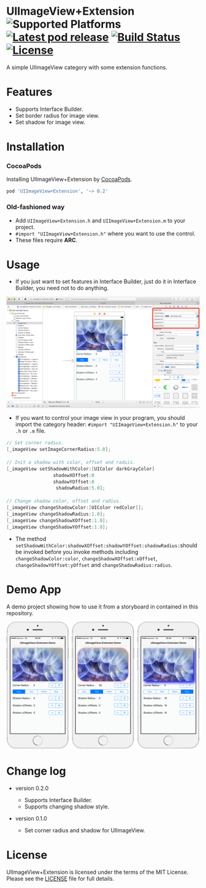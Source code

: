 UIImageView+Extension ![Supported Platforms](https://img.shields.io/cocoapods/p/UIImageView+Extension.svg) [![Latest pod release](https://img.shields.io/cocoapods/v/UIImageView+Extension.svg)](https://cocoapods.org/pods/UIImageView+Extension) [![Build Status](https://travis-ci.org/alexandreos/UILabel-Copyable.svg?branch=master)]() [![License](https://img.shields.io/cocoapods/l/UIImageView+Extension.svg)](https://github.com/lm2343635/UIImageView-Extension/LICENSE)
===
A simple UIImageView category with some extension functions.

# Features
- Supports Interface Builder.
- Set border radius for image view.
- Set shadow for image view.

# Installation

### CocoaPods
Installing UIImageView+Extension by [CocoaPods](http://cocoapods.org/). 

```ruby
pod 'UIImageView+Extension', '~> 0.2'
```
### Old-fashioned way

- Add `UIImageView+Extension.h` and `UIImageView+Extension.m` to your project.
- `#import "UIImageView+Extension.h"` where you want to use the control.
- These files require **ARC**.

# Usage

- If you just want to set features in Interface Builder, just do it in Interface Builder, you need not to do anything.

![Interface Builder Guide](https://raw.githubusercontent.com/lm2343635/UIImageView-Extension/master/Screenshoots/InterfaceBuilderGuide.png)

- If you want to control your image view in your program, you should import the category header: `#import "UIImageView+Extension.h"` to your `.h` or `.m` file.

```objective-c
// Set corner radius.
[_imageView setImageCornerRadius:5.0];

// Init a shadow with color, offset and raduis.
[_imageView setShadowWithColor:[UIColor darkGrayColor]
                 shadowXOffset:0
                 shadowYOffset:0
                  shadowRadius:5.0];

// Change shadow color, offset and radius.
[_imageView changeShadowColor:[UIColor redColor]];
[_imageView changeShadowRadius:1.0];
[_imageView changeShadowXOffset:1.0];
[_imageView changeShadowYOffset:1.0];
```

- The method `setShadowWithColor:shadowXOffset:shadowYOffset:shadowRadius:`should be invoked before you invoke methods including `changeShadowColor:color`, `changeShadowXOffset:xOffset`, `changeShadowYOffset:yOffset` and `changeShadowRadius:radius`.

# Demo App
A demo project showing how to use it from a storyboard in contained in this repository.

![Demo App](https://raw.githubusercontent.com/lm2343635/UIImageView-Extension/master/Screenshoots/DemoApp.png)

# Change log
* version 0.2.0
  * Supports Interface Builder.
  * Supports changing shadow style.

* version 0.1.0
  * Set corner radius and shadow for UIImageView.

# License

UIImageView+Extension is licensed under the terms of the MIT License. Please see the [LICENSE](LICENSE) file for full details.
